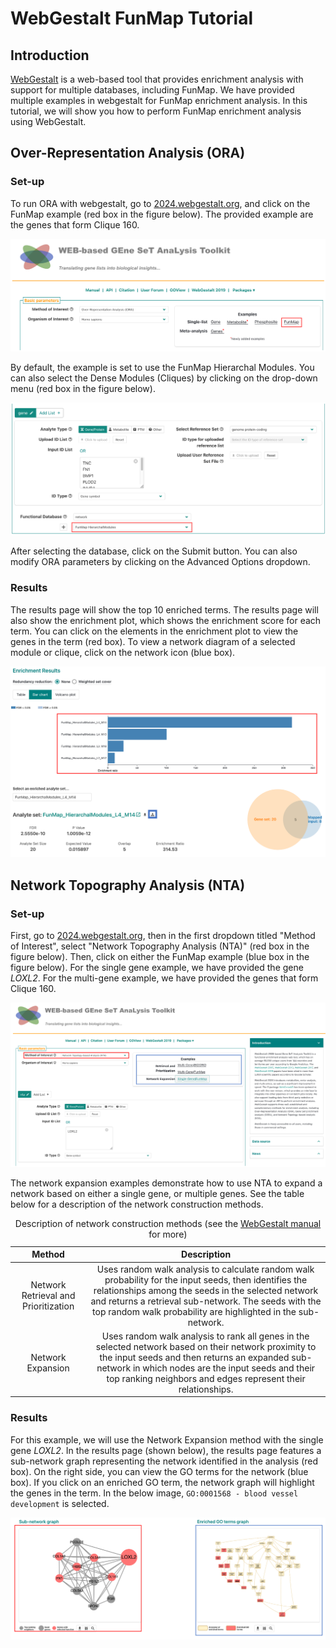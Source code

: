 # WebGestalt FunMap Tutorial

## Introduction

[WebGestalt](https://2024.webgestalt.org) is a web-based tool that provides enrichment analysis with support for multiple databases, including FunMap. We have provided multiple examples in webgestalt for FunMap enrichment analysis. In this tutorial, we will show you how to perform FunMap enrichment analysis using WebGestalt.

## Over-Representation Analysis (ORA)

### Set-up

To run ORA with webgestalt, go to [2024.webgestalt.org](https://2024.webgestalt.org), and click on the FunMap example (red box in the figure below). The provided example are the genes that form Clique 160.

![ORA FunMap example selection](assets/ora_example.png)

By default, the example is set to use the FunMap Hierarchal Modules. You can also select the Dense Modules (Cliques) by clicking on the drop-down menu (red box in the figure below).

![ORA FunMap DenseModules selection](assets/dense_modules.png)

After selecting the database, click on the Submit button. You can also modify ORA parameters by clicking on the Advanced Options dropdown.

### Results

The results page will show the top 10 enriched terms. The results page will also show the enrichment plot, which shows the enrichment score for each term. You can click on the elements in the enrichment plot to view the genes in the term (red box). To view a network diagram of a selected module or clique, click on the network icon (blue box).

![ORA FunMap results](assets/ora_results.png)

## Network Topography Analysis (NTA)

### Set-up

First, go to [2024.webgestalt.org](https://2024.webgestalt.org), then in the first dropdown titled "Method of Interest", select "Network Topography Analysis (NTA)" (red box in the figure below). Then, click on either the FunMap example (blue box in the figure below). For the single gene example, we have provided the gene *LOXL2*. For the multi-gene example, we have provided the genes that form Clique 160.

![NTA Example Selection](assets/nta_example.png)

The network expansion examples demonstrate how to use NTA to expand a network based on either a single gene, or multiple genes. See the table below for a description of the network construction methods.

<table>
<thead>
<tr>
  <th style="text-align:center;">Method</th>
  <th style="text-align:center;">Description</th>
</tr>
</thead>
<tbody>
<tr>
  <td style="text-align:center;">Network Retrieval and Prioritization</td>
  <td style="text-align:center;">Uses random walk analysis to calculate random walk probability for the input
seeds, then identifies the relationships among the seeds in the selected network
and returns a retrieval sub-network. The seeds with the top random walk
probability are highlighted in the sub-network.</td>
</tr>
<tr>
  <td style="text-align:center;">Network Expansion</td>
  <td style="text-align:center;">Uses
random walk analysis to rank all genes in the selected network based on their
network proximity to the input seeds and then returns an expanded sub-network
in which nodes are the input seeds and their top ranking neighbors and edges
represent their relationships.</td>
</tr>
</tbody>
<caption>Description of network construction methods (see the <a href="https://2024.webgestalt.org/WG_2024_manual.pdf">WebGestalt manual</a> for more) </caption>
</table>

### Results

For this example, we will use the Network Expansion method with the single gene *LOXL2*. In the results page (shown below), the results page features a sub-network graph representing the network identified in the analysis (red box). On the right side, you can view the GO terms for the network (blue box). If you click on an enriched GO term, the network graph will highlight the genes in the term. In the below image, <code>GO:0001568 - blood vessel development</code> is selected.

![Results from NTA](assets/nta_results.png)
